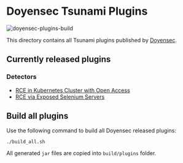 # Doyensec Tsunami Plugins

![doyensec-plugins-build](https://github.com/google/tsunami-security-scanner-plugins/workflows/doyensec-plugins-build/badge.svg)

This directory contains all Tsunami plugins published by
[Doyensec](https://doyensec.com/).

## Currently released plugins

### Detectors

*   [RCE in Kubernetes Cluster with Open Access](https://github.com/google/tsunami-security-scanner-plugins/tree/master/doyensec/detectors/kubernetes_rce_via_open_access)
*   [RCE via Exposed Selenium Servers](https://github.com/google/tsunami-security-scanner-plugins/tree/master/doyensec/detectors/selenium_grid_rce_via_exposed_server)

## Build all plugins

Use the following command to build all Doyensec released plugins:

```
./build_all.sh
```

All generated `jar` files are copied into `build/plugins` folder.
